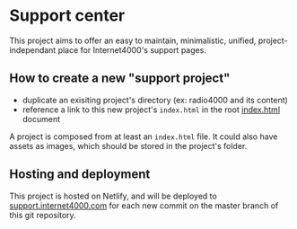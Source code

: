 # Support center

This project aims to offer an easy to maintain, minimalistic, unified, project-independant place for Internet4000's support pages.


## How to create a new "support project"

- duplicate an exisiting project's directory (ex: radio4000 and its content)
- reference a link to this new project's `index.html` in the root [index.html](https://github.com/internet4000/support-center/blob/master/index.html) document

A project is composed from at least an `index.html` file. It could also have assets as images, which should be stored in the project's folder.


## Hosting and deployment

This project is hosted on Netlify, and will be deployed to [support.internet4000.com](https://support.internet4000.com) for each new commit on the master branch of this git repository.